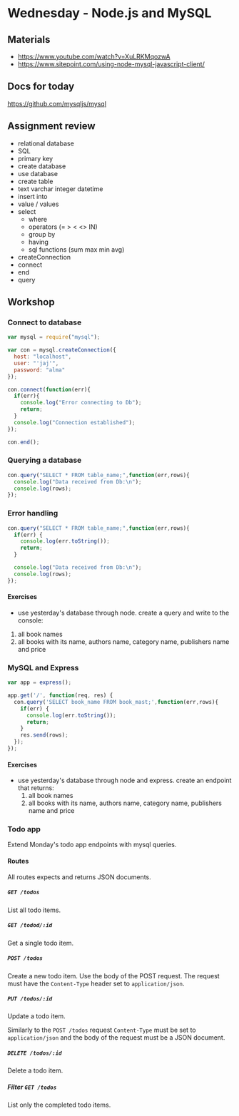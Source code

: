 # Wednesday - Node.js and MySQL

## Materials
- https://www.youtube.com/watch?v=XuLRKMqozwA
- https://www.sitepoint.com/using-node-mysql-javascript-client/

## Docs for today
https://github.com/mysqljs/mysql

## Assignment review
- relational database
- SQL
- primary key
- create database
- use database
- create table
- text varchar integer datetime
- insert into
- value / values
- select
    - where
    - operators (= > < <> IN)
    - group by
    - having
    - sql functions (sum max min avg)
- createConnection
- connect
- end
- query

## Workshop

### Connect to database
```JavaScript
var mysql = require("mysql");

var con = mysql.createConnection({
  host: "localhost",
  user: "'jaj'",
  password: "alma"
});

con.connect(function(err){
  if(err){
    console.log("Error connecting to Db");
    return;
  }
  console.log("Connection established");
});

con.end();
```


### Querying a database
```JavaScript
con.query("SELECT * FROM table_name;",function(err,rows){
  console.log("Data received from Db:\n");
  console.log(rows);
});
```

### Error handling
```JavaScript
con.query("SELECT * FROM table_name;",function(err,rows){
  if(err) {
    console.log(err.toString());
    return;
  }

  console.log("Data received from Db:\n");
  console.log(rows);
});
```

#### Exercises
- use yesterday's database through node. create a query and write to the console:
 1. all book names
 2. all books with its name, authors name, category name, publishers name and price

### MySQL and Express
 ```JavaScript
 var app = express();

 app.get('/', function(req, res) {
   con.query('SELECT book_name FROM book_mast;',function(err,rows){
     if(err) {
       console.log(err.toString());
       return;
     }
     res.send(rows);
   });
 });
 ```

#### Exercises
- use yesterday's database through node and express. create an endpoint that returns:
  1. all book names
  2. all books with its name, authors name, category name, publishers name and price


### Todo app

  Extend Monday's todo app endpoints with mysql queries.

#### Routes

  All routes expects and returns JSON documents.

##### `GET /todos`

  List all todo items.

##### `GET /todod/:id`

  Get a single todo item.

##### `POST /todos`

  Create a new todo item. Use the body of the POST request. The request must have
  the `Content-Type` header set to `application/json`.

##### `PUT /todos/:id`

  Update a todo item.

  Similarly to the `POST /todos` request `Content-Type` must be set to `application/json` and the body of the request must be a JSON document.

##### `DELETE /todos/:id`

  Delete a todo item.

##### Filter `GET /todos`

  List only the completed todo items.
